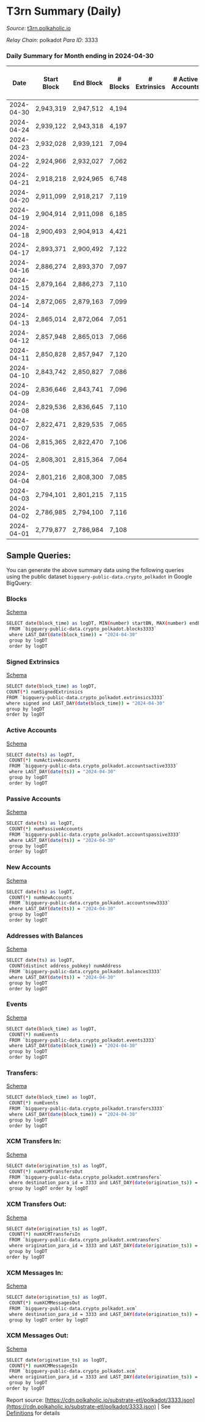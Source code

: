 # T3rn Summary (Daily)

_Source_: [t3rn.polkaholic.io](https://t3rn.polkaholic.io)

*Relay Chain*: polkadot
*Para ID*: 3333



### Daily Summary for Month ending in 2024-04-30


| Date    | Start Block | End Block | # Blocks | # Extrinsics | # Active Accounts | # Passive Accounts | # New Accounts | # Addresses | # Events  | # Transfers ($USD) | # XCM Transfers In ($USD) | # XCM Transfers Out ($USD) | # XCM In | # XCM Out | Issues |
|---------|-------------|-----------|----------|--------------|-------------------|--------------------|----------------|-------------|-----------|--------------------|---------------------------|----------------------------|----------|-----------|--------|
| 2024-04-30 | 2,943,319 | 2,947,512 | 4,194 |  |  |  |  |  | 8,393 |   |   |   |  |  |  |
| 2024-04-24 | 2,939,122 | 2,943,318 | 4,197 |  |  |  |  |  | 8,397 |   |   |   |  |  |  |
| 2024-04-23 | 2,932,028 | 2,939,121 | 7,094 |  |  |  |  | 1 | 14,195 |   |   |   |  |  |  |
| 2024-04-22 | 2,924,966 | 2,932,027 | 7,062 |  |  |  |  |  | 14,131 |   |   |   |  |  |  |
| 2024-04-21 | 2,918,218 | 2,924,965 | 6,748 |  |  |  |  | 1 | 13,502 |   |   |   |  |  |  |
| 2024-04-20 | 2,911,099 | 2,918,217 | 7,119 |  |  |  |  | 1 | 14,245 |   |   |   |  |  |  |
| 2024-04-19 | 2,904,914 | 2,911,098 | 6,185 |  |  |  |  | 1 | 12,377 |   |   |   |  |  |  |
| 2024-04-18 | 2,900,493 | 2,904,913 | 4,421 |  |  |  |  | 1 | 8,847 |   |   |   |  |  |  |
| 2024-04-17 | 2,893,371 | 2,900,492 | 7,122 |  |  |  |  | 1 | 14,251 |   |   |   |  |  |  |
| 2024-04-16 | 2,886,274 | 2,893,370 | 7,097 |  |  |  |  | 1 | 14,201 |   |   |   |  |  |  |
| 2024-04-15 | 2,879,164 | 2,886,273 | 7,110 |  |  |  |  | 1 | 14,227 |   |   |   |  |  |  |
| 2024-04-14 | 2,872,065 | 2,879,163 | 7,099 |  |  |  |  | 1 | 14,205 |   |   |   |  |  |  |
| 2024-04-13 | 2,865,014 | 2,872,064 | 7,051 |  |  |  |  | 1 | 14,109 |   |   |   |  |  |  |
| 2024-04-12 | 2,857,948 | 2,865,013 | 7,066 |  |  |  |  | 1 | 14,139 |   |   |   |  |  |  |
| 2024-04-11 | 2,850,828 | 2,857,947 | 7,120 |  |  |  |  | 1 | 14,247 |   |   |   |  |  |  |
| 2024-04-10 | 2,843,742 | 2,850,827 | 7,086 |  |  |  |  | 1 | 14,179 |   |   |   |  |  |  |
| 2024-04-09 | 2,836,646 | 2,843,741 | 7,096 |  |  |  |  | 1 | 14,199 |   |   |   |  |  |  |
| 2024-04-08 | 2,829,536 | 2,836,645 | 7,110 |  |  |  |  | 1 | 14,227 |   |   |   |  |  |  |
| 2024-04-07 | 2,822,471 | 2,829,535 | 7,065 |  |  |  |  | 1 | 14,133 |   |   |   |  |  |  |
| 2024-04-06 | 2,815,365 | 2,822,470 | 7,106 |  |  |  |  | 1 | 14,219 |   |   |   |  |  |  |
| 2024-04-05 | 2,808,301 | 2,815,364 | 7,064 |  |  |  |  | 1 | 14,135 |   |   |   |  |  |  |
| 2024-04-04 | 2,801,216 | 2,808,300 | 7,085 |  |  |  |  | 1 | 14,177 |   |   |   |  |  |  |
| 2024-04-03 | 2,794,101 | 2,801,215 | 7,115 |  |  |  |  | 1 | 14,237 |   |   |   |  |  |  |
| 2024-04-02 | 2,786,985 | 2,794,100 | 7,116 |  |  |  |  | 1 | 14,239 |   |   |   |  |  |  |
| 2024-04-01 | 2,779,877 | 2,786,984 | 7,108 |  |  |  |  | 1 | 14,223 |   |   |   |  |  |  |

## Sample Queries:
You can generate the above summary data using the following queries using the public dataset `bigquery-public-data.crypto_polkadot` in Google BigQuery:


### Blocks 

[Schema](https://github.com/colorfulnotion/substrate-etl/blob/main/schema/blocks.json)

```bash
SELECT date(block_time) as logDT, MIN(number) startBN, MAX(number) endBN, COUNT(*) numBlocks 
 FROM `bigquery-public-data.crypto_polkadot.blocks3333`  
 where LAST_DAY(date(block_time)) = "2024-04-30" 
 group by logDT 
 order by logDT
```

### Signed Extrinsics 

[Schema](https://github.com/colorfulnotion/substrate-etl/blob/main/schema/extrinsics.json)

```bash
SELECT date(block_time) as logDT, 
COUNT(*) numSignedExtrinsics 
FROM `bigquery-public-data.crypto_polkadot.extrinsics3333`  
where signed and LAST_DAY(date(block_time)) = "2024-04-30" 
group by logDT 
order by logDT
```

### Active Accounts 

[Schema](https://github.com/colorfulnotion/substrate-etl/blob/main/schema/accountsactive.json)

```bash
SELECT date(ts) as logDT, 
 COUNT(*) numActiveAccounts 
 FROM `bigquery-public-data.crypto_polkadot.accountsactive3333` 
 where LAST_DAY(date(ts)) = "2024-04-30" 
 group by logDT 
 order by logDT
```

### Passive Accounts 

[Schema](https://github.com/colorfulnotion/substrate-etl/blob/main/schema/accountspassive.json)

```bash
SELECT date(ts) as logDT, 
 COUNT(*) numPassiveAccounts 
 FROM `bigquery-public-data.crypto_polkadot.accountspassive3333` 
 where LAST_DAY(date(ts)) = "2024-04-30" 
 group by logDT 
 order by logDT
```

### New Accounts 

[Schema](https://github.com/colorfulnotion/substrate-etl/blob/main/schema/accountsnew.json)

```bash
SELECT date(ts) as logDT, 
 COUNT(*) numNewAccounts 
 FROM `bigquery-public-data.crypto_polkadot.accountsnew3333` 
 where LAST_DAY(date(ts)) = "2024-04-30" 
 group by logDT
 order by logDT
```

### Addresses with Balances 

[Schema](https://github.com/colorfulnotion/substrate-etl/blob/main/schema/balances.json)

```bash
SELECT date(ts) as logDT,
 COUNT(distinct address_pubkey) numAddress 
 FROM `bigquery-public-data.crypto_polkadot.balances3333` 
 where LAST_DAY(date(ts)) = "2024-04-30" 
 group by logDT 
 order by logDT
```

### Events 

[Schema](https://github.com/colorfulnotion/substrate-etl/blob/main/schema/events.json)

```bash
SELECT date(block_time) as logDT, 
 COUNT(*) numEvents 
 FROM `bigquery-public-data.crypto_polkadot.events3333` 
 where LAST_DAY(date(block_time)) = "2024-04-30" 
 group by logDT 
 order by logDT
```

### Transfers:

[Schema](https://github.com/colorfulnotion/substrate-etl/blob/main/schema/transfers.json)

```bash
SELECT date(block_time) as logDT, 
 COUNT(*) numEvents 
 FROM `bigquery-public-data.crypto_polkadot.transfers3333` 
 where LAST_DAY(date(block_time)) = "2024-04-30" 
 group by logDT 
 order by logDT
```

### XCM Transfers In: 

[Schema](https://github.com/colorfulnotion/substrate-etl/blob/main/schema/xcmtransfers.json)

```bash
SELECT date(origination_ts) as logDT, 
 COUNT(*) numXCMTransfersOut 
 FROM `bigquery-public-data.crypto_polkadot.xcmtransfers` 
 where destination_para_id = 3333 and LAST_DAY(date(origination_ts)) = "2024-04-30" 
 group by logDT order by logDT
```

### XCM Transfers Out: 

[Schema](https://github.com/colorfulnotion/substrate-etl/blob/main/schema/xcmtransfers.json)

```bash
SELECT date(origination_ts) as logDT, 
 COUNT(*) numXCMTransfersIn 
 FROM `bigquery-public-data.crypto_polkadot.xcmtransfers` 
 where origination_para_id = 3333 and LAST_DAY(date(origination_ts)) = "2024-04-30" 
 group by logDT 
order by logDT
```

### XCM Messages In: 

[Schema](https://github.com/colorfulnotion/substrate-etl/blob/main/schema/xcm.json)

```bash
SELECT date(origination_ts) as logDT, 
 COUNT(*) numXCMMessagesOut 
 FROM `bigquery-public-data.crypto_polkadot.xcm` 
 where destination_para_id = 3333 and LAST_DAY(date(origination_ts)) = "2024-04-30" 
 group by logDT order by logDT
```

### XCM Messages Out: 

[Schema](https://github.com/colorfulnotion/substrate-etl/blob/main/schema/xcm.json)

```bash
SELECT date(origination_ts) as logDT, 
 COUNT(*) numXCMMessagesIn 
 FROM `bigquery-public-data.crypto_polkadot.xcm` 
 where origination_para_id = 3333 and LAST_DAY(date(origination_ts)) = "2024-04-30" 
 group by logDT 
order by logDT
```


Report source: [https://cdn.polkaholic.io/substrate-etl/polkadot/3333.json](https://cdn.polkaholic.io/substrate-etl/polkadot/3333.json) | See [Definitions](/DEFINITIONS.md) for details

